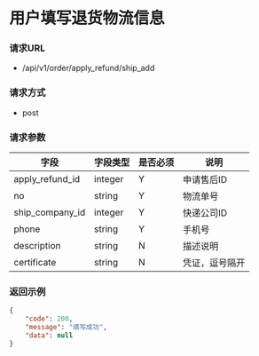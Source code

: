 # 用户填写退货物流信息

### 请求URL

* /api/v1/order/apply_refund/ship_add

### 请求方式

* post

### 请求参数

| 字段              | 字段类型    | 是否必须 | 说明      |
|-----------------|---------|------|---------|
| apply_refund_id | integer | Y    | 申请售后ID  |
| no              | string  | Y    | 物流单号    |
| ship_company_id | integer | Y    | 快递公司ID  |
| phone           | string  | Y    | 手机号     |
| description     | string  | N    | 描述说明    |
| certificate     | string  | N    | 凭证，逗号隔开 |

### 返回示例

```json
{
    "code": 200,
    "message": "填写成功",
    "data": null
}
```


